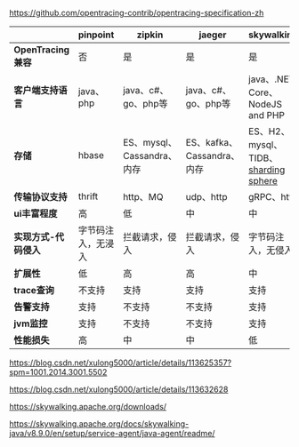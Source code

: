 
https://github.com/opentracing-contrib/opentracing-specification-zh



|  | **pinpoint** | **zipkin** | **jaeger** | **skywalking** |
|--|----------|--------|--------|-------------|
| **OpenTracing兼容** | 否 | 是 | 是 | 是 |
| **客户端支持语言** | java、php | java、c#、go、php等 |  java、c#、go、php等 | java、.NET Core、NodeJS and PHP |
| **存储** | hbase | ES、mysql、Cassandra、内存 | ES、kafka、Cassandra、内存 | ES、H2、mysql、TIDB、[sharding sphere](https://shardingsphere.apache.org/document/current/cn/overview/) |
| **传输协议支持** | thrift | http、MQ | udp、http | gRPC、http |
| **ui丰富程度** | 高 | 低 | 中 | 中 |
| **实现方式-代码侵入** | 字节码注入，无浸入 | 拦截请求，侵入 | 拦截请求，侵入 | 字节码注入，无侵入 |
| **扩展性** | 低 | 高 | 高 | 中 |
| **trace查询** | 不支持 | 支持 | 支持 | 支持 |
| **告警支持** | 支持 | 不支持 | 不支持 | 支持 |
| **jvm监控** | 支持 | 不支持 | 不支持 | 支持 |
| **性能损失** | 高 | 中 | 中 | 低 |


https://blog.csdn.net/xulong5000/article/details/113625357?spm=1001.2014.3001.5502

https://blog.csdn.net/xulong5000/article/details/113632628


https://skywalking.apache.org/downloads/

https://skywalking.apache.org/docs/skywalking-java/v8.9.0/en/setup/service-agent/java-agent/readme/
